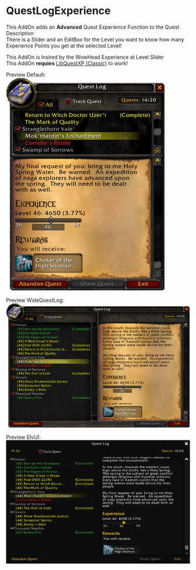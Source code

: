 # QuestLogExperience  
This AddOn adds an **Advanced** Quest Experience Function to the Quest Description  
There is a Slider and an EditBox for the Level you want to know how many Experience Points you get at the selected Level!

This AddOn is Insired by the WowHead Experience at Level Slider  
This AddOn **requies** [LibQuestXP (Classic)](https://github.com/MrFox42/libquestxp) to work!


Preview Default:  
![Preview Default](https://github.com/fubaBfA/QuestLogExperience/blob/master/pics/preview_Default_001.png)

Preview WideQuestLog:  
![Preview WideQuestLog](https://github.com/fubaBfA/QuestLogExperience/blob/master/pics/preview_WideQuestLog_001.png)

Preview ElvUI:  
![Preview ElvUI](https://github.com/fubaBfA/QuestLogExperience/blob/master/pics/preview_ElvUI_001.png)
